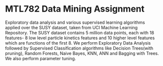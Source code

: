 # MTL782 Data Mining Assignment
Exploratory data analysis and various supervised learning algorithms applied over the SUSY dataset, taken from UCI Machine Learning Repository.
The SUSY dataset contains 5 million data points, each with 18 features- 8 low level particle kinetics features and 10 higher level features which are functions of the first 8.
We perform Exploratory Data Analysis followed by Supervised Classification algorithms like Decision Trees(with pruning), Random Forests, Naive Bayes, KNN, ANN and Bagging with Trees. We also perform parameter tuning.

